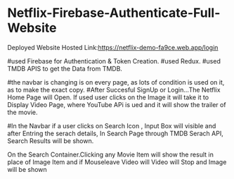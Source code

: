 # Netflix-Firebase-Authenticate-Full-Website

Deployed Website Hosted Link:https://netflix-demo-fa9ce.web.app/login

#used Firebase for Authentication & Token Creation.
#used Redux.
#used TMDB APIS to get the Data from TMDB.

#the navbar is changing is on every page, as lots of condition is used on it, as to make the exact copy.
#After Succesful SignUp or Login...The Netflix Home Page will Open. If used user clicks on the Image it will take it to Display Video Page, where YouTube APi is ued and it will show the trailer of the movie.

#In the Navbar if a user clicks on Search Icon , Input Box will visible and after Entring the serach details, In Search Page through TMDB Serach API, Search Results will be shown.

On the Search Container.Clicking any Movie Item will show the result in place of Image Item and if Mouseleave Video will Video will Stop and Image will be shown
